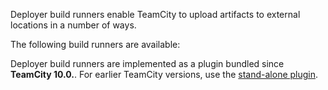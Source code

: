 [//]: # (title: Deployers)
[//]: # (auxiliary-id: Deployers)
Deployer build runners enable TeamCity to upload artifacts to external locations in a number of ways.

The following build runners are available: 

<toc/>



Deployer build runners are implemented as a plugin bundled since __TeamCity 10.0.__. For earlier TeamCity versions, use the [stand-alone plugin](https://plugins.jetbrains.com/plugin/9025-deployer).

 
